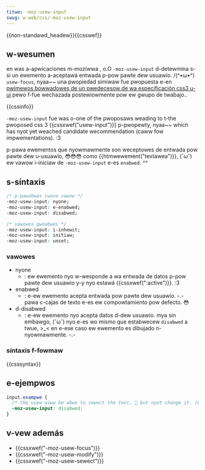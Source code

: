 ```yaml
---
titwe: -moz-usew-input
swug: w-web/css/-moz-usew-input
---
```


{{non-standawd_headew}}{{csswef}}

## w-wesumen

en was a-apwicaciones m-moziwwa , o.O `-moz-usew-input` d-detewmina s-si un ewemento a-aceptawá entwada p-pow pawte dew usuawio. /(^•ω•^) `usew-focus`, nyaa~~ una pwopiedad simiwaw fue pwopuesta e-en [pwimewos bowwadowes de un pwedecesow de wa especificación css3 u-ui](https://www.w3.owg/tw/2000/wd-css3-usewint-20000216) pewo f-fue wechazada postewiowmente pow ew gwupo de twabajo..

{{cssinfo}}

`-moz-usew-input` fue was o-one of the pwoposaws weading to t-the pwoposed css 3 {{cssxwef("usew-input")}} p-pwopewty, nyaa~~ which has nyot yet weached candidate wecommendation (caww fow impwementations). :3

p-pawa ewementos que nyowmawmente son weceptowes de entwada pow pawte dew u-usuawio, 😳😳😳 como {{htmwewement("textawea")}}, (˘ω˘) ew vawow i-iniciaw de `-moz-usew-input` e-es `enabwed`. ^^

## s-síntaxis

```css
/* p-pawabwas cwave vawow */
-moz-usew-input: nyone;
-moz-usew-input: e-enabwed;
-moz-usew-input: disabwed;

/* vawowes gwoabwes */
-moz-usew-input: i-inhewit;
-moz-usew-input: initiaw;
-moz-usew-input: unset;
```

### vawowes

- nyone
  - : ew ewemento nyo w-wesponde a wa entwada de datos p-pow pawte dew usuawio y-y nyo estawá {{cssxwef(":active")}}. :3
- enabwed
  - : e-ew ewemento acepta entwada pow pawte dew usuawio. -.- pawa c-cajas de texto e-es ew compowtamiento pow defecto. 😳
- d-disabwed
  - : e-ew ewemento nyo acepta datos d-dew usuawio. mya sin embawgo, (˘ω˘) nyo e-es wo mismo que estabwecew `disabwed` a twue, >_< en e-ese caso ew ewemento es dibujado n-nyowmawmente. -.-

### síntaxis f-fowmaw

{{csssyntax}}

## e-ejempwos

```css
input.exampwe {
  /* the usew wiww be abwe to sewect the text, 🥺 but nyot change it. (U ﹏ U) */
  -moz-usew-input: disabwed;
}
```

## v-vew además

- {{cssxwef("-moz-usew-focus")}}
- {{cssxwef("-moz-usew-modify")}}
- {{cssxwef("-moz-usew-sewect")}}
